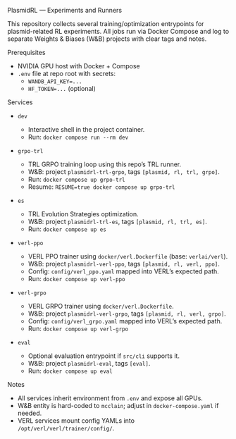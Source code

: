 PlasmidRL — Experiments and Runners

This repository collects several training/optimization entrypoints for plasmid-related RL experiments. All jobs run via Docker Compose and log to separate Weights & Biases (W&B) projects with clear tags and notes.

Prerequisites
- NVIDIA GPU host with Docker + Compose
- `.env` file at repo root with secrets:
  - `WANDB_API_KEY=...`
  - `HF_TOKEN=...` (optional)

Services
- `dev`
  - Interactive shell in the project container.
  - Run: `docker compose run --rm dev`

- `grpo-trl`
  - TRL GRPO training loop using this repo’s TRL runner.
  - W&B: project `plasmidrl-trl-grpo`, tags `[plasmid, rl, trl, grpo]`.
  - Run: `docker compose up grpo-trl`
  - Resume: `RESUME=true docker compose up grpo-trl`

- `es`
  - TRL Evolution Strategies optimization.
  - W&B: project `plasmidrl-trl-es`, tags `[plasmid, rl, trl, es]`.
  - Run: `docker compose up es`

- `verl-ppo`
  - VERL PPO trainer using `docker/verl.Dockerfile` (base: `verlai/verl`).
  - W&B: project `plasmidrl-verl-ppo`, tags `[plasmid, rl, verl, ppo]`.
  - Config: `config/verl_ppo.yaml` mapped into VERL’s expected path.
  - Run: `docker compose up verl-ppo`

- `verl-grpo`
  - VERL GRPO trainer using `docker/verl.Dockerfile`.
  - W&B: project `plasmidrl-verl-grpo`, tags `[plasmid, rl, verl, grpo]`.
  - Config: `config/verl_grpo.yaml` mapped into VERL’s expected path.
  - Run: `docker compose up verl-grpo`

- `eval`
  - Optional evaluation entrypoint if `src/cli` supports it.
  - W&B: project `plasmidrl-eval`, tags `[eval]`.
  - Run: `docker compose up eval`

Notes
- All services inherit environment from `.env` and expose all GPUs.
- W&B entity is hard-coded to `mcclain`; adjust in `docker-compose.yaml` if needed.
- VERL services mount config YAMLs into `/opt/verl/verl/trainer/config/`.

